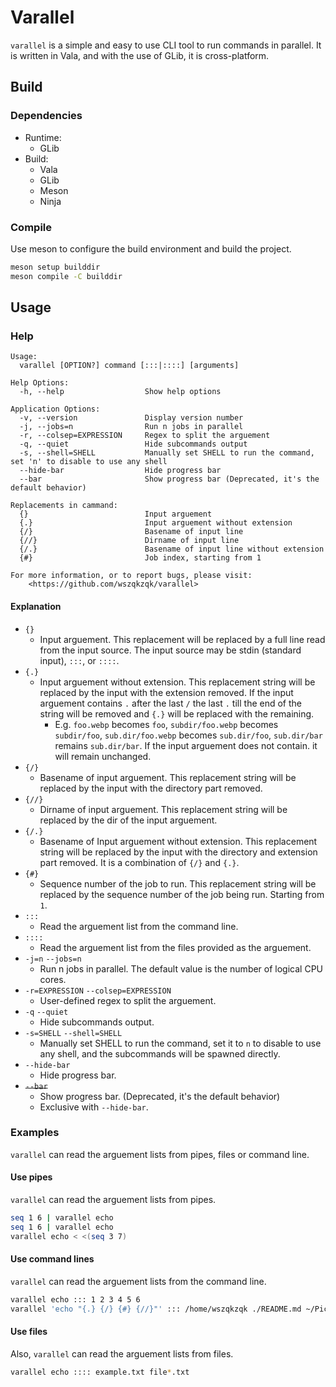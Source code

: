 # Varallel

`varallel` is a simple and easy to use CLI tool to run commands in parallel. It is written in Vala, and with the use of GLib, it is cross-platform.

## Build

### Dependencies

* Runtime:
  * GLib
* Build:
  * Vala
  * GLib
  * Meson
  * Ninja

### Compile

Use meson to configure the build environment and build the project.

```bash
meson setup builddir
meson compile -C builddir
```

## Usage

### Help

```
Usage:
  varallel [OPTION?] command [:::|::::] [arguments]

Help Options:
  -h, --help                  Show help options

Application Options:
  -v, --version               Display version number
  -j, --jobs=n                Run n jobs in parallel
  -r, --colsep=EXPRESSION     Regex to split the arguement
  -q, --quiet                 Hide subcommands output
  -s, --shell=SHELL           Manually set SHELL to run the command, set 'n' to disable to use any shell
  --hide-bar                  Hide progress bar
  --bar                       Show progress bar (Deprecated, it's the default behavior)

Replacements in cammand:
  {}                          Input arguement
  {.}                         Input arguement without extension
  {/}                         Basename of input line
  {//}                        Dirname of input line
  {/.}                        Basename of input line without extension
  {#}                         Job index, starting from 1
  
For more information, or to report bugs, please visit:
    <https://github.com/wszqkzqk/varallel>
```

#### Explanation

* `{}`
  * Input arguement. This replacement will be replaced by a full line read from the input source. The input source may be stdin (standard input), `:::`, or `::::`.
* `{.}`
  * Input arguement without extension. This replacement string will be replaced by the input with the extension removed. If the input arguement contains `.` after the last `/` the last `.` till the end of the string will be removed and `{.}` will be replaced with the remaining.
    * E.g. `foo.webp` becomes `foo`, `subdir/foo.webp` becomes `subdir/foo`, `sub.dir/foo.webp` becomes `sub.dir/foo`, `sub.dir/bar` remains `sub.dir/bar`. If the input arguement does not contain. it will remain unchanged.
* `{/}`
  * Basename of input arguement. This replacement string will be replaced by the input with the directory part removed.
* `{//}`
  * Dirname of input arguement. This replacement string will be replaced by the dir of the input arguement.
* `{/.}`
  * Basename of Input arguement without extension. This replacement string will be replaced by the input with the directory and extension part removed. It is a combination of `{/}` and `{.}`. 
* `{#}`
  * Sequence number of the job to run. This replacement string will be replaced by the sequence number of the job being run. Starting from `1`.
* `:::`
  * Read the arguement list from the command line.
* `::::`
  * Read the arguement list from the files provided as the arguement.
* `-j=n` `--jobs=n`
  * Run n jobs in parallel. The default value is the number of logical CPU cores.
* `-r=EXPRESSION` `--colsep=EXPRESSION`
  * User-defined regex to split the arguement.
* `-q` `--quiet`
  * Hide subcommands output.
* `-s=SHELL` `--shell=SHELL`
  * Manually set SHELL to run the command, set it to `n` to disable to use any shell, and the subcommands will be spawned directly.
* `--hide-bar`
  * Hide progress bar.
* ~~`--bar`~~
  * Show progress bar. (Deprecated, it's the default behavior)
  * Exclusive with `--hide-bar`.

### Examples

`varallel` can read the arguement lists from pipes, files or command line.

#### Use pipes

`varallel` can read the arguement lists from pipes.

```bash
seq 1 6 | varallel echo
seq 1 6 | varallel echo
varallel echo < <(seq 3 7)
```

#### Use command lines

`varallel` can read the arguement lists from the command line.

```bash
varallel echo ::: 1 2 3 4 5 6
varallel 'echo "{.} {/} {#} {//}"' ::: /home/wszqkzqk ./README.md ~/Pictures/Arch_Linux_logo.svg
```

#### Use files

Also, `varallel` can read the arguement lists from files.

```bash
varallel echo :::: example.txt file*.txt
```
